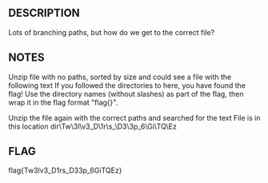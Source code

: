## DESCRIPTION
Lots of branching paths, but how do we get to the correct file?




## NOTES
Unzip file with no paths, sorted by size and could see a file with the following text
If you followed the directories to here, you have found the flag!
Use the directory names (without slashes) as part of the flag, then wrap it in the flag format "flag{}".

Unzip the file again with the correct paths and searched for the text
File is in this location
dir\Tw\3l\v3\_D\1r\s_\D3\3p\_6\Gi\TQ\Ez



## FLAG
flag{Tw3lv3_D1rs_D33p_6GiTQEz}
